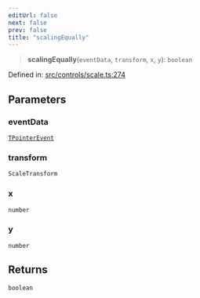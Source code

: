 ```yaml
---
editUrl: false
next: false
prev: false
title: "scalingEqually"
---
```


> **scalingEqually**(`eventData`, `transform`, `x`, `y`): `boolean`

Defined in: [src/controls/scale.ts:274](https://github.com/fabricjs/fabric.js/blob/8748628df7e9de00ba77413bfc3ad9e9fe9d4f30/src/controls/scale.ts#L274)

## Parameters

### eventData

[`TPointerEvent`](/api/type-aliases/tpointerevent/)

### transform

`ScaleTransform`

### x

`number`

### y

`number`

## Returns

`boolean`
